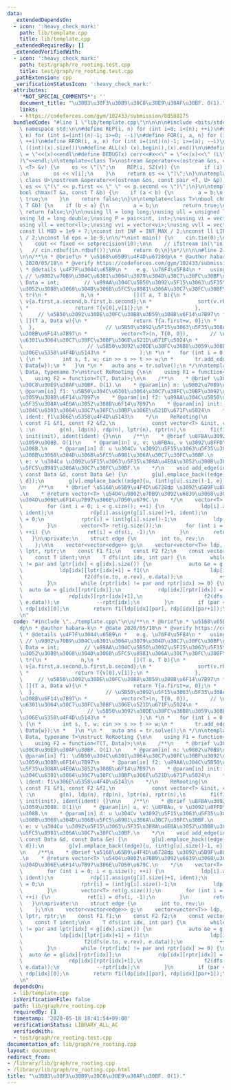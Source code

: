 ```yaml
---
data:
  _extendedDependsOn:
  - icon: ':heavy_check_mark:'
    path: lib/template.cpp
    title: lib/template.cpp
  _extendedRequiredBy: []
  _extendedVerifiedWith:
  - icon: ':heavy_check_mark:'
    path: test/graph/re_rooting.test.cpp
    title: test/graph/re_rooting.test.cpp
  _pathExtension: cpp
  _verificationStatusIcon: ':heavy_check_mark:'
  attributes:
    '*NOT_SPECIAL_COMMENTS*': ''
    document_title: "\u30B3\u30F3\u30B9\u30C8\u30E9\u30AF\u30BF. O(1)."
    links:
    - https://codeforces.com/gym/102433/submission/80588275
  bundledCode: "#line 1 \"lib/template.cpp\"\n\n\n\n#include <bits/stdc++.h>\n\nusing\
    \ namespace std;\n\n#define REP(i, n) for (int i=0; i<(n); ++i)\n#define RREP(i,\
    \ n) for (int i=(int)(n)-1; i>=0; --i)\n#define FOR(i, a, n) for (int i=(a); i<(n);\
    \ ++i)\n#define RFOR(i, a, n) for (int i=(int)(n)-1; i>=(a); --i)\n\n#define SZ(x)\
    \ ((int)(x).size())\n#define ALL(x) (x).begin(),(x).end()\n\n#define DUMP(x) cerr<<#x<<\"\
    \ = \"<<(x)<<endl\n#define DEBUG(x) cerr<<#x<<\" = \"<<(x)<<\" (L\"<<__LINE__<<\"\
    )\"<<endl;\n\ntemplate<class T>\nostream &operator<<(ostream &os, const vector\
    \ <T> &v) {\n    os << \"[\";\n    REP(i, SZ(v)) {\n        if (i) os << \", \"\
    ;\n        os << v[i];\n    }\n    return os << \"]\";\n}\n\ntemplate<class T,\
    \ class U>\nostream &operator<<(ostream &os, const pair <T, U> &p) {\n    return\
    \ os << \"(\" << p.first << \" \" << p.second << \")\";\n}\n\ntemplate<class T>\n\
    bool chmax(T &a, const T &b) {\n    if (a < b) {\n        a = b;\n        return\
    \ true;\n    }\n    return false;\n}\n\ntemplate<class T>\nbool chmin(T &a, const\
    \ T &b) {\n    if (b < a) {\n        a = b;\n        return true;\n    }\n   \
    \ return false;\n}\n\nusing ll = long long;\nusing ull = unsigned long long;\n\
    using ld = long double;\nusing P = pair<int, int>;\nusing vi = vector<int>;\n\
    using vll = vector<ll>;\nusing vvi = vector<vi>;\nusing vvll = vector<vll>;\n\n\
    const ll MOD = 1e9 + 7;\nconst int INF = INT_MAX / 2;\nconst ll LINF = LLONG_MAX\
    \ / 2;\nconst ld eps = 1e-9;\n\n/*\nint main() {\n    cin.tie(0);\n    ios::sync_with_stdio(false);\n\
    \    cout << fixed << setprecision(10);\n\n    // ifstream in(\"in.txt\");\n \
    \   // cin.rdbuf(in.rdbuf());\n\n    return 0;\n}\n*/\n\n\n#line 2 \"lib/graph/re_rooting.cpp\"\
    \n\n/**\n * @brief\n * \u5168\u65B9\u4F4D\u6728dp\n * @author habara-k\n * @date\
    \ 2020/05/18\n * @verify https://codeforces.com/gym/102433/submission/80588275\n\
    \ * @details \u4F7F\u3044\u65B9\n *   e.g. \u76F4\u5F84\n *   using T = pair<int,int>;\
    \ // \u9802\u70B9\u304C\u6301\u3064\u3079\u304D\u30C7\u30FC\u30BF\n *   using\
    \ Data = int;        // \u89AA\u304C\u5B50\u3092\u5F15\u3063\u5F35\u308A\u4E0A\
    \u3052\u308B\u3068\u304D\u306B\u5FC5\u8981\u306A\u30C7\u30FC\u30BF\n\n *   ReRooting<Data,T>\
    \ tr(\n *           n,\n *           [](T a, T b){\n *               vector<int>\
    \ v{a.first,a.second,b.first,b.second};\n *               sort(v.rbegin(),v.rend());\n\
    \ *               return T{v[0],v[1]};\n *               },                  \
    \     // \u5B50\u3092\u30DE\u30FC\u30B8\u3059\u308B\u6F14\u7B97\n *          \
    \ [](T a, Data w){\n *               return T{a.first+w, 0};\n *             \
    \  },                       // \u5B50\u3092\u5F15\u3063\u5F35\u308A\u4E0A\u3052\
    \u308B\u6F14\u7B97\n *           vector<T>(n, T{0, 0}),       // \u9802\u70B9\u304C\
    \u6301\u3064\u30C7\u30FC\u30BF\u306E\u521D\u671F\u5024\n *           T{0,0}  \
    \                     // \u5B50\u3092\u30DE\u30FC\u30B8\u3059\u308B\u6F14\u7B97\
    \u306E\u5358\u4F4D\u5143\n *           );\n *\n *   for (int i = 0; i < n-1; ++i)\
    \ {\n *       int s, t, w; cin >> s >> t >> w;\n *       tr.add_edge(s, t, Data{w},\
    \ Data{w});\n *   }\n *\n *   auto ans = tr.solve();\n */\n\ntemplate<typename\
    \ Data, typename T>\nstruct ReRooting {\n\n    using F1 = function<T(T, T)>;\n\
    \    using F2 = function<T(T, Data)>;\n\n    /**\n    * @brief \u30B3\u30F3\u30B9\
    \u30C8\u30E9\u30AF\u30BF. O(1).\n    * @param[in] n: \u9802\u70B9\u6570\n    *\
    \ @param[in] f1: \u5B50\u304C\u6301\u3064\u30C7\u30FC\u30BF\u3092\u30DE\u30FC\u30B8\
    \u3059\u308B\u6F14\u7B97\n    * @param[in] f2: \u89AA\u304C\u5B50\u3092\u5F15\u3063\
    \u5F35\u308A\u4E0A\u3052\u308B\u6F14\u7B97\n    * @param[in] init: \u9802\u70B9\
    \u304C\u6301\u3064\u30C7\u30FC\u30BF\u306E\u521D\u671F\u5024\n    * @param[in]\
    \ ident: f1\u306E\u5358\u4F4D\u5143\n    */\n    ReRooting(\n            int n,\
    \ const F1 &f1, const F2 &f2,\n            const vector<T> &init, const T &ident)\
    \ :\n        g(n), ldp(n), rdp(n), lptr(n), rptr(n),\n        f1(f1), f2(f2),\
    \ init(init), ident(ident) {}\n\n    /**\n    * @brief \u8FBA\u3092\u8FFD\u52A0\
    \u3059\u308B. O(1)\n    * @param[in] u, v: \u8FBAu, v \u3092\u8FFD\u52A0\u3059\
    \u308B.\n    * @param[in] d: u \u304Cv \u3092\u5F15\u3063\u5F35\u308A\u4E0A\u3052\
    \u308B\u3068\u304D\u306B\u5FC5\u8981\u306A\u30C7\u30FC\u30BF.\n    * @param[in]\
    \ e: v \u304Cu \u3092\u5F15\u3063\u5F35\u308A\u4E0A\u3052\u308B\u3068\u304D\u306B\
    \u5FC5\u8981\u306A\u30C7\u30FC\u30BF.\n    */\n    void add_edge(int u, int v,\
    \ const Data &d, const Data &e) {\n        g[u].emplace_back((edge){v, (int)g[v].size(),\
    \ d});\n        g[v].emplace_back((edge){u, (int)g[u].size()-1, e});\n    }\n\n\
    \n    /**\n    * @brief \u5168\u65B9\u4F4D\u6728dp \u3092\u5B9F\u884C\u3059\u308B\
    .\n    * @return vector<T> \u5404\u9802\u70B9\u3092\u6839\u3068\u3057\u305F\u3068\
    \u304D\u306E\u6F14\u7B97\u306E\u7D50\u679C.\n    */\n    vector<T> solve() {\n\
    \        for (int i = 0; i < g.size(); ++i) {\n            ldp[i].assign(g[i].size()+1,\
    \ ident);\n            rdp[i].assign(g[i].size()+1, ident);\n            lptr[i]\
    \ = 0;\n            rptr[i] = (int)g[i].size()-1;\n            ldp[i][0] = init[i];\n\
    \        }\n        vector<T> ret(g.size());\n        for (int i = 0; i < g.size();\
    \ ++i) {\n            ret[i] = dfs(i, -1);\n        }\n        return ret;\n \
    \   }\n\nprivate:\n    struct edge {\n        int to, rev;\n        Data data;\n\
    \    };\n\n    vector<vector<edge>> g;\n    vector<vector<T>> ldp, rdp;\n    vector<int>\
    \ lptr, rptr;\n    const F1 f1;\n    const F2 f2;\n    const vector<T> init;\n\
    \    const T ident;\n\n    T dfs(int idx, int par) {\n        while (lptr[idx]\
    \ != par and lptr[idx] < g[idx].size()) {\n            auto &e = g[idx][lptr[idx]];\n\
    \            ldp[idx][lptr[idx]+1] = f1(\n                    ldp[idx][lptr[idx]],\n\
    \                    f2(dfs(e.to, e.rev), e.data));\n            ++lptr[idx];\n\
    \        }\n        while (rptr[idx] != par and rptr[idx] >= 0) {\n          \
    \  auto &e = g[idx][rptr[idx]];\n            rdp[idx][rptr[idx]] = f1(\n     \
    \               rdp[idx][rptr[idx]+1],\n                    f2(dfs(e.to, e.rev),\
    \ e.data));\n            --rptr[idx];\n        }\n        if (par < 0) return\
    \ rdp[idx][0];\n        return f1(ldp[idx][par], rdp[idx][par+1]);\n    }\n};\n\
    \n"
  code: "#include \"../template.cpp\"\n\n/**\n * @brief\n * \u5168\u65B9\u4F4D\u6728\
    dp\n * @author habara-k\n * @date 2020/05/18\n * @verify https://codeforces.com/gym/102433/submission/80588275\n\
    \ * @details \u4F7F\u3044\u65B9\n *   e.g. \u76F4\u5F84\n *   using T = pair<int,int>;\
    \ // \u9802\u70B9\u304C\u6301\u3064\u3079\u304D\u30C7\u30FC\u30BF\n *   using\
    \ Data = int;        // \u89AA\u304C\u5B50\u3092\u5F15\u3063\u5F35\u308A\u4E0A\
    \u3052\u308B\u3068\u304D\u306B\u5FC5\u8981\u306A\u30C7\u30FC\u30BF\n\n *   ReRooting<Data,T>\
    \ tr(\n *           n,\n *           [](T a, T b){\n *               vector<int>\
    \ v{a.first,a.second,b.first,b.second};\n *               sort(v.rbegin(),v.rend());\n\
    \ *               return T{v[0],v[1]};\n *               },                  \
    \     // \u5B50\u3092\u30DE\u30FC\u30B8\u3059\u308B\u6F14\u7B97\n *          \
    \ [](T a, Data w){\n *               return T{a.first+w, 0};\n *             \
    \  },                       // \u5B50\u3092\u5F15\u3063\u5F35\u308A\u4E0A\u3052\
    \u308B\u6F14\u7B97\n *           vector<T>(n, T{0, 0}),       // \u9802\u70B9\u304C\
    \u6301\u3064\u30C7\u30FC\u30BF\u306E\u521D\u671F\u5024\n *           T{0,0}  \
    \                     // \u5B50\u3092\u30DE\u30FC\u30B8\u3059\u308B\u6F14\u7B97\
    \u306E\u5358\u4F4D\u5143\n *           );\n *\n *   for (int i = 0; i < n-1; ++i)\
    \ {\n *       int s, t, w; cin >> s >> t >> w;\n *       tr.add_edge(s, t, Data{w},\
    \ Data{w});\n *   }\n *\n *   auto ans = tr.solve();\n */\n\ntemplate<typename\
    \ Data, typename T>\nstruct ReRooting {\n\n    using F1 = function<T(T, T)>;\n\
    \    using F2 = function<T(T, Data)>;\n\n    /**\n    * @brief \u30B3\u30F3\u30B9\
    \u30C8\u30E9\u30AF\u30BF. O(1).\n    * @param[in] n: \u9802\u70B9\u6570\n    *\
    \ @param[in] f1: \u5B50\u304C\u6301\u3064\u30C7\u30FC\u30BF\u3092\u30DE\u30FC\u30B8\
    \u3059\u308B\u6F14\u7B97\n    * @param[in] f2: \u89AA\u304C\u5B50\u3092\u5F15\u3063\
    \u5F35\u308A\u4E0A\u3052\u308B\u6F14\u7B97\n    * @param[in] init: \u9802\u70B9\
    \u304C\u6301\u3064\u30C7\u30FC\u30BF\u306E\u521D\u671F\u5024\n    * @param[in]\
    \ ident: f1\u306E\u5358\u4F4D\u5143\n    */\n    ReRooting(\n            int n,\
    \ const F1 &f1, const F2 &f2,\n            const vector<T> &init, const T &ident)\
    \ :\n        g(n), ldp(n), rdp(n), lptr(n), rptr(n),\n        f1(f1), f2(f2),\
    \ init(init), ident(ident) {}\n\n    /**\n    * @brief \u8FBA\u3092\u8FFD\u52A0\
    \u3059\u308B. O(1)\n    * @param[in] u, v: \u8FBAu, v \u3092\u8FFD\u52A0\u3059\
    \u308B.\n    * @param[in] d: u \u304Cv \u3092\u5F15\u3063\u5F35\u308A\u4E0A\u3052\
    \u308B\u3068\u304D\u306B\u5FC5\u8981\u306A\u30C7\u30FC\u30BF.\n    * @param[in]\
    \ e: v \u304Cu \u3092\u5F15\u3063\u5F35\u308A\u4E0A\u3052\u308B\u3068\u304D\u306B\
    \u5FC5\u8981\u306A\u30C7\u30FC\u30BF.\n    */\n    void add_edge(int u, int v,\
    \ const Data &d, const Data &e) {\n        g[u].emplace_back((edge){v, (int)g[v].size(),\
    \ d});\n        g[v].emplace_back((edge){u, (int)g[u].size()-1, e});\n    }\n\n\
    \n    /**\n    * @brief \u5168\u65B9\u4F4D\u6728dp \u3092\u5B9F\u884C\u3059\u308B\
    .\n    * @return vector<T> \u5404\u9802\u70B9\u3092\u6839\u3068\u3057\u305F\u3068\
    \u304D\u306E\u6F14\u7B97\u306E\u7D50\u679C.\n    */\n    vector<T> solve() {\n\
    \        for (int i = 0; i < g.size(); ++i) {\n            ldp[i].assign(g[i].size()+1,\
    \ ident);\n            rdp[i].assign(g[i].size()+1, ident);\n            lptr[i]\
    \ = 0;\n            rptr[i] = (int)g[i].size()-1;\n            ldp[i][0] = init[i];\n\
    \        }\n        vector<T> ret(g.size());\n        for (int i = 0; i < g.size();\
    \ ++i) {\n            ret[i] = dfs(i, -1);\n        }\n        return ret;\n \
    \   }\n\nprivate:\n    struct edge {\n        int to, rev;\n        Data data;\n\
    \    };\n\n    vector<vector<edge>> g;\n    vector<vector<T>> ldp, rdp;\n    vector<int>\
    \ lptr, rptr;\n    const F1 f1;\n    const F2 f2;\n    const vector<T> init;\n\
    \    const T ident;\n\n    T dfs(int idx, int par) {\n        while (lptr[idx]\
    \ != par and lptr[idx] < g[idx].size()) {\n            auto &e = g[idx][lptr[idx]];\n\
    \            ldp[idx][lptr[idx]+1] = f1(\n                    ldp[idx][lptr[idx]],\n\
    \                    f2(dfs(e.to, e.rev), e.data));\n            ++lptr[idx];\n\
    \        }\n        while (rptr[idx] != par and rptr[idx] >= 0) {\n          \
    \  auto &e = g[idx][rptr[idx]];\n            rdp[idx][rptr[idx]] = f1(\n     \
    \               rdp[idx][rptr[idx]+1],\n                    f2(dfs(e.to, e.rev),\
    \ e.data));\n            --rptr[idx];\n        }\n        if (par < 0) return\
    \ rdp[idx][0];\n        return f1(ldp[idx][par], rdp[idx][par+1]);\n    }\n};\n\
    \n"
  dependsOn:
  - lib/template.cpp
  isVerificationFile: false
  path: lib/graph/re_rooting.cpp
  requiredBy: []
  timestamp: '2020-05-18 18:41:54+09:00'
  verificationStatus: LIBRARY_ALL_AC
  verifiedWith:
  - test/graph/re_rooting.test.cpp
documentation_of: lib/graph/re_rooting.cpp
layout: document
redirect_from:
- /library/lib/graph/re_rooting.cpp
- /library/lib/graph/re_rooting.cpp.html
title: "\u30B3\u30F3\u30B9\u30C8\u30E9\u30AF\u30BF. O(1)."
---
```


